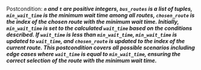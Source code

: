 Postcondition: ***`n` and `t` are positive integers, `bus_routes` is a list of tuples, `min_wait_time` is the minimum wait time among all routes, `chosen_route` is the index of the chosen route with the minimum wait time. Initially, `min_wait_time` is set to the calculated `wait_time` based on the conditions described. If `wait_time` is less than `min_wait_time`, `min_wait_time` is updated to `wait_time`, and `chosen_route` is updated to the index of the current route. This postcondition covers all possible scenarios including edge cases where `wait_time` is equal to `min_wait_time`, ensuring the correct selection of the route with the minimum wait time.***